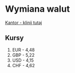 # Wymiana walut
[Kantor - klinij tutaj](https://mojz3szp.github.io/kantor/)

## Kursy
1. EUR - 4,48
2. GBP - 5,22
3. USD - 4,15
4. CHF - 4,62